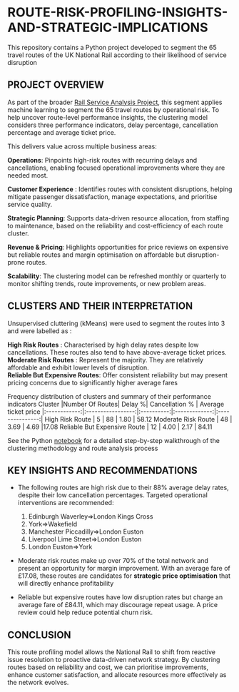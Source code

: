 # ROUTE-RISK-PROFILING-INSIGHTS-AND-STRATEGIC-IMPLICATIONS
This repository contains a Python project developed to segment the 65 travel routes of the UK National Rail according to their likelihood of service disruption  

## PROJECT OVERVIEW 

As part of the broader [Rail Service Analysis Project](https://github.com/TeslimahSarayi/NATIONAL-RAIL-SERVICE-ANALYSIS), this segment applies machine learning to segment the 65 travel routes by operational risk. To help uncover route-level performance insights, the clustering model considers three performance indicators, delay percentage, cancellation percentage and average ticket price.  

This delivers value across multiple business areas:  

**Operations**: Pinpoints high-risk routes with recurring delays and cancellations, enabling focused operational improvements where they are needed most.

**Customer Experience** : Identifies routes with consistent disruptions, helping mitigate passenger dissatisfaction, manage expectations, and prioritise service quality.  

**Strategic Planning**: Supports data-driven resource allocation, from staffing to maintenance, based on the reliability and cost-efficiency of each route cluster. 

**Revenue & Pricing**: Highlights opportunities for price reviews on expensive but reliable routes and margin optimisation on affordable but disruption-prone routes. 

**Scalability**: The clustering model can be refreshed monthly or quarterly to monitor shifting trends, route improvements, or new problem areas.  
## CLUSTERS AND THEIR INTERPRETATION

Unsupervised cluttering (kMeans) were used to segment the routes into 3 and were labelled as : 

**High Risk Routes** : Characterised by high delay rates despite low cancellations. These routes also tend to have above-average ticket prices.  
**Moderate Risk Routes** : Represent the majority. They are relatively affordable and exhibit lower levels of disruption.  
**Reliable But Expensive Routes**: Offer consistent reliability but may present pricing concerns due to significantly higher average fares  

Frequency distribution of clusters and summary of their performance indicators
Cluster |Number Of Routes|  Delay %| Cancellation % | Average ticket price
|:------------:|:-----------------:|:----------:|:-------------:|:---------------:|
High Risk Route |  5 |  88 |  1.80 |  58.12
Moderate Risk Route |   48    |    3.69    |    4.69    |17.08
Reliable But Expensive Route  |   12   |    4.00    |    2.17    |    84.11  

See the Python [notebook](route_risk_profilng.ipynb) for a detailed step-by-step walkthrough of the clustering methodology and route analysis process

## KEY INSIGHTS AND RECOMMENDATIONS
* The following routes are high risk due to their 88%  average delay rates, despite their low cancellation percentages. Targeted operational interventions are recommended:

   1. Edinburgh Waverley⇒London Kings Cross
   2. York⇒Wakefield
   3. Manchester Piccadilly⇒London Euston
   4. Liverpool Lime Street⇒London Euston
   5. London Euston⇒York
* Moderate risk routes make up over 70% of the total network and present an opportunity for margin improvement. With an average fare of £17.08, these routes are candidates for **strategic price optimisation** that will directly enhance profitability
* Reliable but expensive routes have low disruption rates but charge an average fare of £84.11, which may discourage repeat usage. A price review could help reduce potential churn risk.

## CONCLUSION
This route profiling model allows the National Rail to shift from reactive issue resolution to proactive data-driven network strategy. By clustering routes based on reliability and cost, we can prioritise improvements, enhance customer satisfaction, and allocate resources more effectively as the network evolves. 

